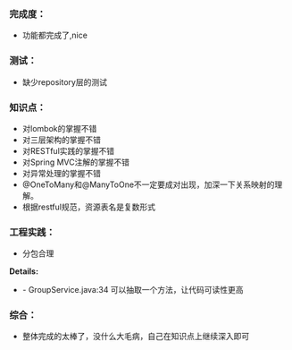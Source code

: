 ### 完成度：
* 功能都完成了,nice

### 测试：
* 缺少repository层的测试

### 知识点：
* 对lombok的掌握不错
* 对三层架构的掌握不错
* 对RESTful实践的掌握不错
* 对Spring MVC注解的掌握不错
* 对异常处理的掌握不错
*  @OneToMany和@ManyToOne不一定要成对出现，加深一下关系映射的理解。
* 根据restful规范，资源表名是复数形式

### 工程实践：
* 分包合理

__Details:__
- \- GroupService.java:34 可以抽取一个方法，让代码可读性更高

### 综合：
* 整体完成的太棒了，没什么大毛病，自己在知识点上继续深入即可


